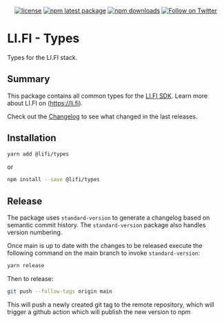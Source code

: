 <div align="center">

[![license](https://img.shields.io/badge/license-Apache%202-blue)](/LICENSE.md)
[![npm latest package](https://img.shields.io/npm/v/@lifi/types/latest.svg)](https://www.npmjs.com/package/@lifi/types)
[![npm downloads](https://img.shields.io/npm/dm/@lifi/types.svg)](https://www.npmjs.com/package/@lifi/types)
[![Follow on Twitter](https://img.shields.io/twitter/follow/lifiprotocol.svg?label=follow+LI.FI)](https://twitter.com/lifiprotocol)

</div>

# LI.FI - Types

Types for the LI.FI stack.

## Summary

This package contains all common types for the [LI.FI SDK](https://github.com/lifinance/sdk).
Learn more about LI.FI on (https://li.fi).

Check out the [Changelog](./CHANGELOG.md) to see what changed in the last releases.

## Installation

```bash
yarn add @lifi/types
```

or

```bash
npm install --save @lifi/types
```

## Release

The package uses `standard-version` to generate a changelog based on semantic commit history. The `standard-version` package also handles version numbering.

Once main is up to date with the changes to be released execute the following command on the main branch to invoke `standard-version`:

```bash
yarn release
```

Then to release:

```bash
git push --follow-tags origin main
```

This will push a newly created git tag to the remote repository, which will trigger a github action which will publish the new version to npm
